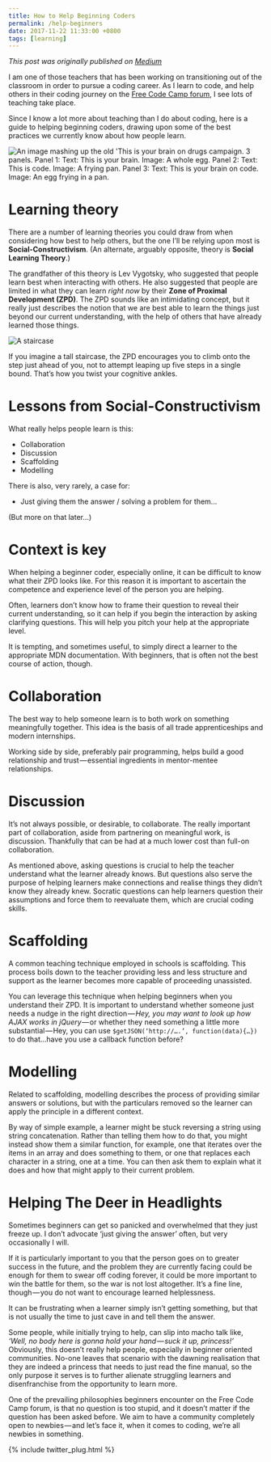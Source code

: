 ```yaml
---
title: How to Help Beginning Coders
permalink: /help-beginners
date: 2017-11-22 11:33:00 +0800 
tags: [learning]
---
```


_This post was originally published on [Medium](https://medium.com/@JacksonBates/how-to-help-beginning-coders-c8525b26bba8)_


I am one of those teachers that has been working on transitioning out of the classroom in order to pursue a coding career. As I learn to code, and help others in their coding journey on the [Free Code Camp forum](https://forum.freecodecamp.org), I see lots of teaching take place.

Since I know a lot more about teaching than I do about coding, here is a guide to helping beginning coders, drawing upon some of the best practices we currently know about how people learn.

![An image mashing up the old 'This is your brain on drugs campaign. 3 panels. Panel 1: Text: This is your brain. Image: A whole egg. Panel 2: Text: This is code. Image: A frying pan. Panel 3: Text: This is your brain on code. Image: An egg frying in a pan.](https://cdn-images-1.medium.com/max/2000/1*As74O0E4ea9OG3oiA58rDQ.png)

# Learning theory

There are a number of learning theories you could draw from when considering how best to help others, but the one I’ll be relying upon most is **Social-Constructivism**. (An alternate, arguably opposite, theory is **Social Learning Theory**.)

The grandfather of this theory is Lev Vygotsky, who suggested that people learn best when interacting with others. He also suggested that people are limited in what they can learn _right now_ by their **Zone of Proximal Development (ZPD)**. The ZPD sounds like an intimidating concept, but it really just describes the notion that we are best able to learn the things just beyond our current understanding, with the help of others that have already learned those things.

![A staircase](https://cdn-images-1.medium.com/max/2000/0*FHG904rpH-UK_dW5.jpg)

If you imagine a tall staircase, the ZPD encourages you to climb onto the step just ahead of you, not to attempt leaping up five steps in a single bound. That’s how you twist your cognitive ankles.

# Lessons from Social-Constructivism

What really helps people learn is this:

- Collaboration
- Discussion
- Scaffolding
- Modelling

There is also, very rarely, a case for:

- Just giving them the answer / solving a problem for them…

(But more on that later…)

# Context is key

When helping a beginner coder, especially online, it can be difficult to know what their ZPD looks like. For this reason it is important to ascertain the competence and experience level of the person you are helping.

Often, learners don’t know how to frame their question to reveal their current understanding, so it can help if you begin the interaction by asking clarifying questions. This will help you pitch your help at the appropriate level.

It is tempting, and sometimes useful, to simply direct a learner to the appropriate MDN documentation. With beginners, that is often not the best course of action, though.

# Collaboration

The best way to help someone learn is to both work on something meaningfully together. This idea is the basis of all trade apprenticeships and modern internships.

Working side by side, preferably pair programming, helps build a good relationship and trust — essential ingredients in mentor-mentee relationships.

# Discussion

It’s not always possible, or desirable, to collaborate. The really important part of collaboration, aside from partnering on meaningful work, is discussion. Thankfully that can be had at a much lower cost than full-on collaboration.

As mentioned above, asking questions is crucial to help the teacher understand what the learner already knows. But questions also serve the purpose of helping learners make connections and realise things they didn’t know they already knew. Socratic questions can help learners question their assumptions and force them to reevaluate them, which are crucial coding skills.

# Scaffolding

A common teaching technique employed in schools is scaffolding. This process boils down to the teacher providing less and less structure and support as the learner becomes more capable of proceeding unassisted.

You can leverage this technique when helping beginners when you understand their ZPD. It is important to understand whether someone just needs a nudge in the right direction — _Hey, you may want to look up how AJAX works in jQuery_ — or whether they need something a little more substantial — Hey, you can use `$getJSON(‘http://….’, function(data){…})` to do that…have you use a callback function before?

# Modelling

Related to scaffolding, modelling describes the process of providing similar answers or solutions, but with the particulars removed so the learner can apply the principle in a different context.

By way of simple example, a learner might be stuck reversing a string using string concatenation. Rather than telling them how to do that, you might instead show them a similar function, for example, one that iterates over the items in an array and does something to them, or one that replaces each character in a string, one at a time. You can then ask them to explain what it does and how that might apply to their current problem.

# Helping The Deer in Headlights

Sometimes beginners can get so panicked and overwhelmed that they just freeze up. I don’t advocate ‘just giving the answer’ often, but very occasionally I will.

If it is particularly important to you that the person goes on to greater success in the future, and the problem they are currently facing could be enough for them to swear off coding forever, it could be more important to win the battle for them, so the war is not lost altogether. It’s a fine line, though — you do not want to encourage learned helplessness.

It can be frustrating when a learner simply isn’t getting something, but that is not usually the time to just cave in and tell them the answer.

Some people, while initially trying to help, can slip into macho talk like, _‘Well, no body here is gonna hold your hand — suck it up, princess!’_ Obviously, this doesn’t really help people, especially in beginner oriented communities. No-one leaves that scenario with the dawning realisation that they are indeed a princess that needs to just read the fine manual, so the only purpose it serves is to further alienate struggling learners and disenfranchise from the opportunity to learn more.

One of the prevailing philosophies beginners encounter on the Free Code Camp forum, is that no question is too stupid, and it doesn’t matter if the question has been asked before. We aim to have a community completely open to newbies — and let’s face it, when it comes to coding, we’re all newbies in something.

{% include twitter_plug.html %}